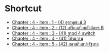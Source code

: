 # Shortcut

 - [Chapter : 4 - item : 1 - (4) สูตรคูณแม่ 3][no1]
 - [Chapter : 4 - item : 2 - (12) เปรียบเทียบตัวอักษร B][no2]
 - [Chapter : 4 - item : 3 - (41) mod 4 switch][no3]
 - [Chapter : 4 - item : 4 - (41) โปรแกรม][no4]
 - [Chapter : 4 - item : 5 - (42) สลากกินแบ่งรัฐบาล][no5]


[no1]: ./01.md
[no2]: ./02.md
[no3]: ./03.md
[no4]: ./04.md
[no5]: ./05.md

